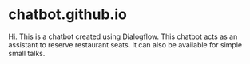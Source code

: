 # chatbot.github.io

Hi. This is a chatbot created using Dialogflow. This chatbot acts as an assistant to reserve restaurant seats. It can also be available for simple small talks.
